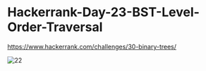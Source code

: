 # Hackerrank-Day-23-BST-Level-Order-Traversal

https://www.hackerrank.com/challenges/30-binary-trees/

![22](https://user-images.githubusercontent.com/51781534/108077295-5d42b900-703a-11eb-9aee-9b4437303a4c.png)
